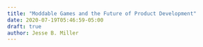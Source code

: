 ```yaml
---
title: "Moddable Games and the Future of Product Development"
date: 2020-07-19T05:46:59-05:00
draft: true
author: Jesse B. Miller
---
```


